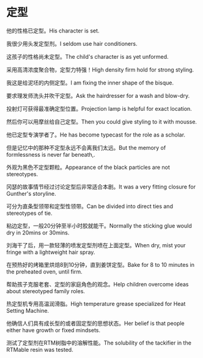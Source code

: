 # 定型

<p><span class="chinese">他的性格已定型。</span><span class="english">His character is set.</span></p>

<p><span class="chinese">我很少用头发定型剂。</span><span class="english">I seldom use hair conditioners.</span></p>

<p><span class="chinese">这孩子的性格尚未定型。</span><span class="english">The child's character is as yet unformed.</span></p>

<p><span class="chinese">采用高清浓度聚合物，定型力特强！</span><span class="english">High density firm hold for strong styling.</span></p>

<p><span class="chinese">我这是给泥坯的内侧定型。</span><span class="english">I am fixing the inner shape of the bisque.</span></p>

<p><span class="chinese">要求理发师洗头并吹干定型。</span><span class="english">Ask the hairdresser for a wash and blow-dry.</span></p>

<p><span class="chinese">投射灯可获得最准确定型位置。</span><span class="english">Projection lamp is helpful for exact location.</span></p>

<p><span class="chinese">然后你可以用摩丝给自己定型。</span><span class="english">Then you could give styling to it with mousse.</span></p>

<p><span class="chinese">他已定型专演学者了。</span><span class="english">He has become typecast for the role as a scholar.</span></p>

<p><span class="chinese">但是记忆中的那种不定型永远不会离我们太远。</span><span class="english">But the memory of formlessness is never far beneath,.</span></p>

<p><span class="chinese">外观为黑色不定型颗粒。</span><span class="english">Appearance of the black particles are not stereotypes.</span></p>

<p><span class="chinese">冈瑟的故事情节经过讨论定型后非常适合本剧。</span><span class="english">It was a very fitting closure for Gunther's storyline.</span></p>

<p><span class="chinese">可分为直条型领带和定型性领带。</span><span class="english">Can be divided into direct ties and stereotypes of tie.</span></p>

<p><span class="chinese">粘边定型，一般20分钟至半小时胶就能干。</span><span class="english">Normally the sticking glue would dry in 20mins or 30mins.</span></p>

<p><span class="chinese">刘海干了后，用一款轻薄的喷发定型剂喷在上面定型。</span><span class="english">When dry, mist your fringe with a lightweight hair spray.</span></p>

<p><span class="chinese">在预热好的烤箱里烘焙8到10分钟，直到姜饼定型。</span><span class="english">Bake for 8 to 10 minutes in the preheated oven, until firm.</span></p>

<p><span class="chinese">帮助孩子克服老套、定型的家庭角色的观念。</span><span class="english">Help children overcome ideas about stereotyped family roles.</span></p>

<p><span class="chinese">热定型机专用高温润滑脂。</span><span class="english">High temperature grease specialized for Heat Setting Machine.</span></p>

<p><span class="chinese">他确信人们具有成长型的或者固定型的思想状态。</span><span class="english">Her belief is that people either have growth or fixed mindsets.</span></p>

<p><span class="chinese">测试了定型剂在RTM树脂中的溶解性能。</span><span class="english">The solubility of the tackifier in the RTMable resin was tested.</span></p>


